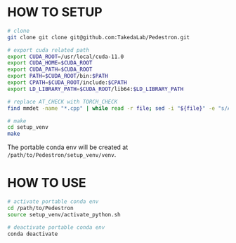 # HOW TO SETUP

```bash
# clone
git clone git clone git@github.com:TakedaLab/Pedestron.git

# export cuda related path
export CUDA_ROOT=/usr/local/cuda-11.0
export CUDA_HOME=$CUDA_ROOT
export CUDA_PATH=$CUDA_ROOT
export PATH=$CUDA_ROOT/bin:$PATH
export CPATH=$CUDA_ROOT/include:$CPATH
export LD_LIBRARY_PATH=$CUDA_ROOT/lib64:$LD_LIBRARY_PATH

# replace AT_CHECK with TORCH_CHECK
find mmdet -name "*.cpp" | while read -r file; sed -i "${file}" -e "s/AT_CHECK/TORCH_CHECK/g"; done

# make
cd setup_venv
make
```

The portable conda env will be created at `/path/to/Pedestron/setup_venv/venv`.

# HOW TO USE

```bash
# activate portable conda env
cd /path/to/Pedestron
source setup_venv/activate_python.sh

# deactivate portable conda env
conda deactivate
```
